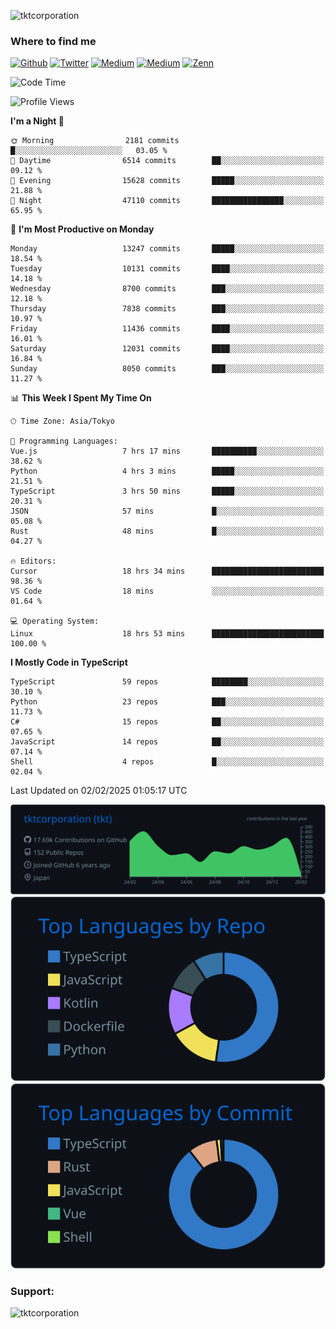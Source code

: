 <p align="left"> <img src="https://komarev.com/ghpvc/?username=tktcorporation&label=Profile%20views&color=0e75b6&style=flat" alt="tktcorporation" /> </p>

<h3>Where to find me</h3>
<p>
<a href="https://github.com/tktcorporation" target="_blank"><img alt="Github" src="https://img.shields.io/badge/GitHub-%2312100E.svg?&style=for-the-badge&logo=Github&logoColor=white" /></a>
<a href="https://twitter.com/tktcorporation" target="_blank"><img alt="Twitter" src="https://img.shields.io/badge/twitter-%231DA1F2.svg?&style=for-the-badge&logo=twitter&logoColor=white" /></a>
<a href="https://www.linkedin.com/in/tktcorporation" target="_blank"><img alt="Medium" src="https://img.shields.io/badge/linkdin-0a66c2.svg?&style=for-the-badge&logo=linkedin&logoColor=white" /></a>
<a href="https://qiita.com/tktcorporation" target="_blank"><img alt="Medium" src="https://img.shields.io/badge/qiita-55C500.svg?&style=for-the-badge&logo=qiita&logoColor=white" /></a>
<a href="https://zenn.dev/tktcorporation" target="_blank"><img alt="Zenn" src="https://img.shields.io/badge/Zenn-3EA8FF.svg?&style=for-the-badge&logo=Zenn&logoColor=white" /></a>
</p>
  
<!--START_SECTION:waka-->
![Code Time](http://img.shields.io/badge/Code%20Time-2%2C095%20hrs%2059%20mins-blue)

![Profile Views](http://img.shields.io/badge/Profile%20Views-0-blue)

**I'm a Night 🦉** 

```text
🌞 Morning                2181 commits        █░░░░░░░░░░░░░░░░░░░░░░░░   03.05 % 
🌆 Daytime                6514 commits        ██░░░░░░░░░░░░░░░░░░░░░░░   09.12 % 
🌃 Evening                15628 commits       █████░░░░░░░░░░░░░░░░░░░░   21.88 % 
🌙 Night                  47110 commits       ████████████████░░░░░░░░░   65.95 % 
```
📅 **I'm Most Productive on Monday** 

```text
Monday                   13247 commits       █████░░░░░░░░░░░░░░░░░░░░   18.54 % 
Tuesday                  10131 commits       ████░░░░░░░░░░░░░░░░░░░░░   14.18 % 
Wednesday                8700 commits        ███░░░░░░░░░░░░░░░░░░░░░░   12.18 % 
Thursday                 7838 commits        ███░░░░░░░░░░░░░░░░░░░░░░   10.97 % 
Friday                   11436 commits       ████░░░░░░░░░░░░░░░░░░░░░   16.01 % 
Saturday                 12031 commits       ████░░░░░░░░░░░░░░░░░░░░░   16.84 % 
Sunday                   8050 commits        ███░░░░░░░░░░░░░░░░░░░░░░   11.27 % 
```


📊 **This Week I Spent My Time On** 

```text
🕑︎ Time Zone: Asia/Tokyo

💬 Programming Languages: 
Vue.js                   7 hrs 17 mins       ██████████░░░░░░░░░░░░░░░   38.62 % 
Python                   4 hrs 3 mins        █████░░░░░░░░░░░░░░░░░░░░   21.51 % 
TypeScript               3 hrs 50 mins       █████░░░░░░░░░░░░░░░░░░░░   20.31 % 
JSON                     57 mins             █░░░░░░░░░░░░░░░░░░░░░░░░   05.08 % 
Rust                     48 mins             █░░░░░░░░░░░░░░░░░░░░░░░░   04.27 % 

🔥 Editors: 
Cursor                   18 hrs 34 mins      █████████████████████████   98.36 % 
VS Code                  18 mins             ░░░░░░░░░░░░░░░░░░░░░░░░░   01.64 % 

💻 Operating System: 
Linux                    18 hrs 53 mins      █████████████████████████   100.00 % 
```

**I Mostly Code in TypeScript** 

```text
TypeScript               59 repos            ████████░░░░░░░░░░░░░░░░░   30.10 % 
Python                   23 repos            ███░░░░░░░░░░░░░░░░░░░░░░   11.73 % 
C#                       15 repos            ██░░░░░░░░░░░░░░░░░░░░░░░   07.65 % 
JavaScript               14 repos            ██░░░░░░░░░░░░░░░░░░░░░░░   07.14 % 
Shell                    4 repos             █░░░░░░░░░░░░░░░░░░░░░░░░   02.04 % 
```




 Last Updated on 02/02/2025 01:05:17 UTC
<!--END_SECTION:waka-->

[![](https://raw.githubusercontent.com/tktcorporation/tktcorporation/master/profile-summary-card-output/github_dark/0-profile-details.svg)](https://github.com/vn7n24fzkq/github-profile-summary-cards)
[![](https://raw.githubusercontent.com/tktcorporation/tktcorporation/master/profile-summary-card-output/github_dark/1-repos-per-language.svg)](https://github.com/vn7n24fzkq/github-profile-summary-cards) [![](https://raw.githubusercontent.com/tktcorporation/tktcorporation/master/profile-summary-card-output/github_dark/2-most-commit-language.svg)](https://github.com/vn7n24fzkq/github-profile-summary-cards)

<h3 align="left">Support:</h3>
<p><a href="https://www.buymeacoffee.com/tktcorporation"> <img align="left" src="https://cdn.buymeacoffee.com/buttons/v2/default-yellow.png" height="50" width="210" alt="tktcorporation" /></a></p><br><br>
